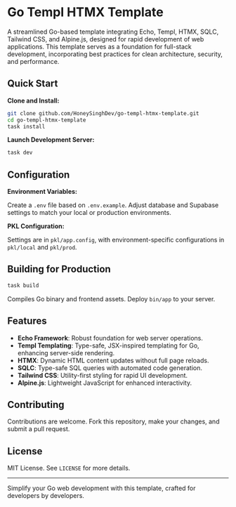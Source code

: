# Go Templ HTMX Template

A streamlined Go-based template integrating Echo, Templ, HTMX, SQLC, Tailwind CSS, and Alpine.js, designed for rapid development of web applications. This template serves as a foundation for full-stack development, incorporating best practices for clean architecture, security, and performance.

## Quick Start

**Clone and Install:**

```bash
git clone github.com/HoneySinghDev/go-templ-htmx-template.git
cd go-templ-htmx-template
task install
```

**Launch Development Server:**

```bash
task dev
```

## Configuration

**Environment Variables:**

Create a `.env` file based on `.env.example`. Adjust database and Supabase settings to match your local or production environments.

**PKL Configuration:**

Settings are in `pkl/app.config`, with environment-specific configurations in `pkl/local` and `pkl/prod`.

## Building for Production

```bash
task build
```

Compiles Go binary and frontend assets. Deploy `bin/app` to your server.

## Features

- **Echo Framework**: Robust foundation for web server operations.
- **Templ Templating**: Type-safe, JSX-inspired templating for Go, enhancing server-side rendering.
- **HTMX**: Dynamic HTML content updates without full page reloads.
- **SQLC**: Type-safe SQL queries with automated code generation.
- **Tailwind CSS**: Utility-first styling for rapid UI development.
- **Alpine.js**: Lightweight JavaScript for enhanced interactivity.

## Contributing

Contributions are welcome. Fork this repository, make your changes, and submit a pull request.

## License

MIT License. See `LICENSE` for more details.

---

Simplify your Go web development with this template, crafted for developers by developers.
